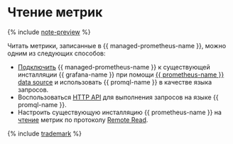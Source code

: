 # Чтение метрик

{% include [note-preview](../../../../_includes/monitoring/prometheus-preview.md) %}

Читать метрики, записанные в {{ managed-prometheus-name }}, можно одним из следующих способов:

* [Подключить](grafana.md) {{ managed-prometheus-name }} к существующей инсталляции {{ grafana-name }} при помощи [ {{ prometheus-name }} data source](https://grafana.com/docs/grafana/latest/datasources/prometheus/) и использовать {{ promql-name }} в качестве языка запросов.
* Воспользоваться [HTTP API](https://prometheus.io/docs/prometheus/latest/querying/api/#expression-queries) для выполнения запросов на языке {{ promql-name }}.
* Настроить существующую инсталляцию {{ prometheus-name }} на [чтение](remote-read.md) метрик по протоколу [Remote Read](https://prometheus.io/docs/prometheus/latest/configuration/configuration/#remote_read).

{% include [trademark](../../../../_includes/monitoring/trademark.md) %}
